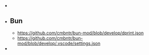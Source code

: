 -
- ## Bun
	- https://github.com/cmbntr/bun-mod/blob/develop/dprint.json
	- https://github.com/cmbntr/bun-mod/blob/develop/.vscode/settings.json
-